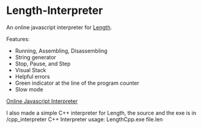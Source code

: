 # Length-Interpreter
An online javascript interpreter for [Length](https://esolangs.org/wiki/Length).

Features:
* Running, Assembling, Disassembling
* String generator
* Stop, Pause, and Step
* Visual Stack
* Helpful errors
* Green indicator at the line of the program counter
* Slow mode

[Online Javascript Interpreter](https://vilgotanl.github.io/Length-Interpreter/js_interpreter/index.html)

I also made a simple C++ interpreter for Length, the source and the exe is in /cpp_interpreter
C++ Interpreter usage: LengthCpp.exe file.len